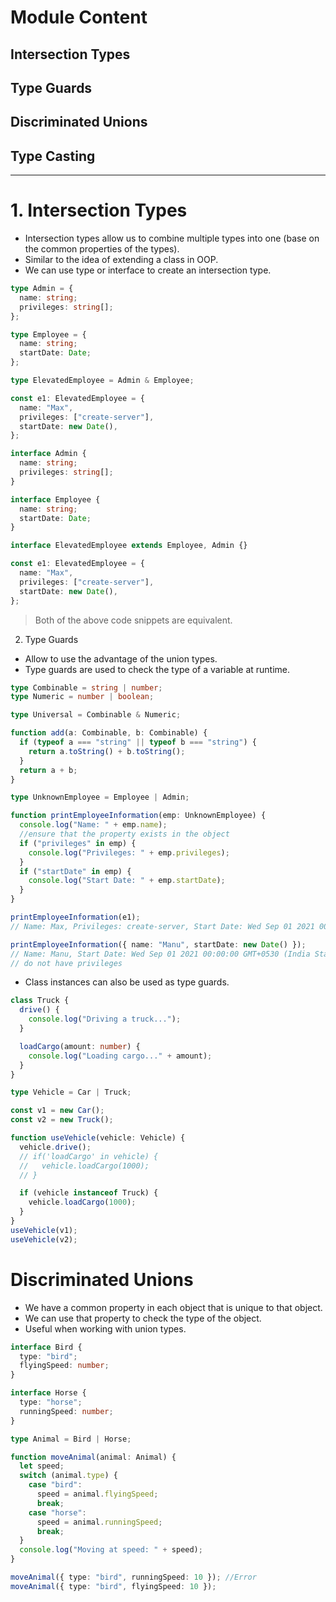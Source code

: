 # Module Content

## Intersection Types

## Type Guards

## Discriminated Unions

## Type Casting

---

# 1. Intersection Types

- Intersection types allow us to combine multiple types into one (base on the common properties of the types).
- Similar to the idea of extending a class in OOP.
- We can use type or interface to create an intersection type.

```ts
type Admin = {
  name: string;
  privileges: string[];
};

type Employee = {
  name: string;
  startDate: Date;
};

type ElevatedEmployee = Admin & Employee;

const e1: ElevatedEmployee = {
  name: "Max",
  privileges: ["create-server"],
  startDate: new Date(),
};
```

```ts
interface Admin {
  name: string;
  privileges: string[];
}

interface Employee {
  name: string;
  startDate: Date;
}

interface ElevatedEmployee extends Employee, Admin {}

const e1: ElevatedEmployee = {
  name: "Max",
  privileges: ["create-server"],
  startDate: new Date(),
};
```

> Both of the above code snippets are equivalent.

2. Type Guards

- Allow to use the advantage of the union types.
- Type guards are used to check the type of a variable at runtime.

```ts
type Combinable = string | number;
type Numeric = number | boolean;

type Universal = Combinable & Numeric;

function add(a: Combinable, b: Combinable) {
  if (typeof a === "string" || typeof b === "string") {
    return a.toString() + b.toString();
  }
  return a + b;
}
```

```ts
type UnknownEmployee = Employee | Admin;

function printEmployeeInformation(emp: UnknownEmployee) {
  console.log("Name: " + emp.name);
  //ensure that the property exists in the object
  if ("privileges" in emp) {
    console.log("Privileges: " + emp.privileges);
  }
  if ("startDate" in emp) {
    console.log("Start Date: " + emp.startDate);
  }
}
```

```ts
printEmployeeInformation(e1);
// Name: Max, Privileges: create-server, Start Date: Wed Sep 01 2021 00:00:00 GMT+0530 (India Standard Time)

printEmployeeInformation({ name: "Manu", startDate: new Date() });
// Name: Manu, Start Date: Wed Sep 01 2021 00:00:00 GMT+0530 (India Standard Time)
// do not have privileges
```

- Class instances can also be used as type guards.

```ts
class Truck {
  drive() {
    console.log("Driving a truck...");
  }

  loadCargo(amount: number) {
    console.log("Loading cargo..." + amount);
  }
}

type Vehicle = Car | Truck;

const v1 = new Car();
const v2 = new Truck();

function useVehicle(vehicle: Vehicle) {
  vehicle.drive();
  // if('loadCargo' in vehicle) {
  //   vehicle.loadCargo(1000);
  // }

  if (vehicle instanceof Truck) {
    vehicle.loadCargo(1000);
  }
}
useVehicle(v1);
useVehicle(v2);
```

# Discriminated Unions

- We have a common property in each object that is unique to that object.
- We can use that property to check the type of the object.
- Useful when working with union types.

```ts
interface Bird {
  type: "bird";
  flyingSpeed: number;
}

interface Horse {
  type: "horse";
  runningSpeed: number;
}

type Animal = Bird | Horse;

function moveAnimal(animal: Animal) {
  let speed;
  switch (animal.type) {
    case "bird":
      speed = animal.flyingSpeed;
      break;
    case "horse":
      speed = animal.runningSpeed;
      break;
  }
  console.log("Moving at speed: " + speed);
}
```

```ts
moveAnimal({ type: "bird", runningSpeed: 10 }); //Error
moveAnimal({ type: "bird", flyingSpeed: 10 });
```
